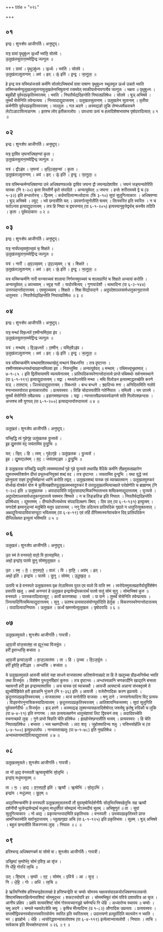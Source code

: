 +++
title = "०२८"

+++


## ०१
इन्द्रः। शुनःशेप आजीगर्तिः। अनुष्टुप्।

यत्र॒ ग्रावा॑ पृ॒थुबु॑ध्न ऊ॒र्ध्वो भव॑ति॒ सोत॑वे ।  
उ॒लूख॑लसुताना॒मवेद्वि॑न्द्र जल्गुलः ॥

यत्र॑ । ग्रावा॑ । पृ॒थुऽबु॑ध्नः । ऊ॒र्ध्वः । भव॑ति । सोत॑वे ।  
उ॒लूख॑लऽसुतानाम् । अव॑ । इत् । ऊं॒ इति॑ । इ॒न्द्र॒ । ज॒ल्गु॒लः॒ ॥

हे इन्द्र यत्र यस्मिन्नंजःसवे कर्मणि सोतवेऽभिषवार्थं ग्रावा पाषाणः पृथुबुध्नः स्थूलमूल ऊर्ध्व उन्नतो भवति तस्मिन्कर्मण्युलूखलसुतानामुलूखलेनाभिषुतानां रसमवेत् स्वकीयत्वेनावगत्यैव जल्गुलः । भक्षय ॥ पृथुबुध्नः । बहुव्रीहौ पूर्वपदप्रकृतिस्वरत्वम् । भवति । निपातैर्यद्यदिहन्तेति निघातप्रतिषेधः । सोतवे । षुञ् अभिषवे । तुमर्थे सेसेनिति तवेन्प्रत्ययः । नित्त्वादाद्युदात्तत्वम् । उलूखलसुतानाम् । उलूखलेन सुतानाम् । तृतीया कर्मणीति पूर्वपदप्रकृतिस्वरत्वम् । जल्लुलः । गल अदने । अस्मद्यङो लुकि लेण्मध्यमैकवचने लेटोऽडाटावित्यडागमः । इतश्च लोप इतीकारलोपः । उपधाया उत्वं च हलादिशेषाभावश्च पृषोदरादित्वात् ॥ १ ॥

## ०२
इन्द्रः। शुनःशेप आजीगर्तिः। अनुष्टुप्।

यत्र॒ द्वावि॑व ज॒घना॑धिषव॒ण्या॑ कृ॒ता ।  
उ॒लूख॑लसुताना॒मवेद्वि॑न्द्र जल्गुलः ॥

यत्र॑ । द्वौऽइ॑व । ज॒घना॑ । अ॒धि॒ऽस॒व॒न्या॑ । कृ॒ता ।  
उ॒लूख॑लऽसुतानाम् । अव॑ । इत् । ऊं॒ इति॑ । इ॒न्द्र॒ । ज॒ल्गु॒लः॒ ॥

यत्र यस्मिन्कर्मण्यधिषवण्या उभे अधिषवणफलके द्वाविव जघना द्वौ जघनप्रदेशाविव । जघनं जङ्घन्यतेरिति यास्कः (नि ९-२०) कृता विस्तीर्णे कृते संपादिते । अन्यत्पूर्ववत् ॥ जघना । हन्तेः शरीरावयवे द्वे च (उ ५-३२) इति हन्धातोरच् । द्वित्वम् । कर्दमादित्वान्मध्योदात्तः (फि ३-१०) सुपां सुलुगित्याकारः । अधिषवण्या । षुञ् अभिषवे । ल्युट् । भवे छन्दसीति यत् । उपसर्गात्सुनोतीति षत्वम् । तित्स्वरित इति स्वरितः । न च यतोऽनाव इत्याद्युदात्तत्वम् । तत्र हि निष्ठा च द्व्यजनात् (पा ६-१-२०५) इत्यस्यानुवृत्तेर्द्व्यच् कस्यैव तदिति । कृता । पूर्ववदाकारः ॥ २ ॥

## ०३
इन्द्रः। शुनःशेप आजीगर्तिः। अनुष्टुप्।

यत्र॒ नार्य॑पच्य॒वमु॑पच्य॒वं च॒ शिक्ष॑ते ।  
उ॒लूख॑लसुताना॒मवेद्वि॑न्द्र जल्गुलः ॥

यत्र॑ । नारी॑ । अ॒प॒ऽच्य॒वम् । उ॒प॒ऽच्य॒वम् । च॒ । शिक्ष॑ते ।  
उ॒लूख॑लऽसुतानाम् । अव॑ । इत् । ऊं॒ इति॑ । इ॒न्द्र॒ । ज॒ल्गु॒लः॒ ॥

यत्र यस्मिन्कर्मणि नारी पत्न्यपच्यवं शालाया निर्गमनमुपच्यवं च शालाप्राप्तिं च शिक्षते अभ्यासं करोति । अन्यत्पूर्ववत् ॥ अपच्यवम् । च्युङ् गतौ । यादोरबित्यप् । गुणावादेशौ । थाथादिना (पा ६-२-१४४) उत्तरपदान्तोदात्तत्वम् । एवमुपच्यवम् । शिक्षते । शिक्ष विद्योपादाने । अदुपदेशाल्लसार्वधातुकानुदात्तत्वे धातुस्वरः । निपातैर्यद्यदिहन्तेति निघातप्रतिषेधः ॥ ३ ॥

## ०४
इन्द्रः। शुनःशेप आजीगर्तिः। अनुष्टुप्।

यत्र॒ मन्थां॑ विब॒ध्नते॑ र॒श्मीन्यमि॑त॒वा इ॑व ।  
उ॒लूख॑लसुताना॒मवेद्वि॑न्द्र जल्गुलः ॥

यत्र॑ । मन्था॑म् । वि॒ऽब॒ध्नते॑ । र॒श्मीन् । यमि॑त॒वैऽइ॑व ।  
उ॒लूख॑लऽसुतानाम् । अव॑ । इत् । ऊं॒ इति॑ । इ॒न्द्र॒ । ज॒ल्गु॒लः॒ ॥

यत्र यस्मिन्कर्मणि मन्थामाशिरमथनहेतुं मन्थानं विबध्नन्ति । तत्र दृष्टान्तः । रश्मीनश्वबन्धनार्थान्प्रग्रहान्यमितवा इव । नियन्तुमिव । अन्यत्पूर्ववत् ॥ मन्थाम् । पथिमथ्यृभुक्षामात् । ७-१-८५ । इति द्वितीयायामपि व्यत्ययेनात्वम् । प्रातिपदिकस्वरेणान्तोदात्तत्वे प्राप्ते पथिमथोः सर्वनामस्थाने (पा ६-१-१९९) इत्याद्युदात्तत्वम् । यद्वा । मथ्यतेऽनयेति मन्था । मथि विलोडन इत्यस्माद्धलच्छेति करणे घञ् । ततष्टाप् । ञित्त्वादाद्युदात्तत्वम् । विबध्नते । बन्ध बन्धने । क्र्यादिभ्यः श्ना । अनिदितामिति नलोपे श्नाभ्यस्तयोरात इत्याकारलोपः । प्रत्ययस्वरः । तिङि चोदात्तवतीति गतेर्निघातः । यमितवै । यम उपरमे । तुमर्थे सेसेनिति तवैप्रत्ययः । इडागमश्छान्दसः । यद्वा । ण्यन्तात्तवैप्रत्ययस्येडागमे सति णिलोपश्छान्दसः । अन्तश्च तवै युगपत् (पा ६-१-२००) इत्याद्यन्तयोरुदात्तत्वं ॥ ४ ॥

## ०५
उलूखलं। शुनःशेप आजीगर्तिः। अनुष्टुप्।

यच्चि॒द्धि त्वं गृ॒हेगृ॑ह॒ उलू॑खलक यु॒ज्यसे॑ ।  
इ॒ह द्यु॒मत्त॑मं वद॒ जय॑तामिव दुन्दु॒भिः ॥

यत् । चि॒त् । हि । त्वम् । गृ॒हेऽगृ॑हे । उलू॑खलक । यु॒ज्यसे॑ ।  
इ॒ह । द्यु॒मत्ऽत॑मम् । व॒द॒ । जय॑ताम्ऽइव । दु॒न्दु॒भिः ॥

हे उलूखलक यच्चिद्धि यद्यपि त्वममघातार्थं गृहे गृहे युज्यसे तथापीह वैदिके कर्मणि तीव्रमुसलप्रहारेण द्युमत्तममतिशयेन दीप्तं प्रभूतध्वनियुक्तं शब्दं वद । तत्र दृष्टान्तः । जयतामिव दुन्दुभिः । यथा युद्धे जयं प्राप्नुवतां राज्ञां दुन्दुभिर्महान्तं ध्वनिं करोति तद्वत् । उलूखलशब्दं यास्क एवं व्याख्यातवान् । उलूखलमुरुकरं वोर्ध्वखं वोर्क्करं वोरु मे कुर्वित्यब्रवीत्तदुलूखलमभवदुरुकरं वै तत्तदुलूखलमित्याचक्षते परोक्षेणेति च ब्राह्मणम् (नि ९-२०) इति ॥ उलूखलक । अपादादाविति पर्युदासादाष्टमिकनिघाताभाव षाष्ठिकमाद्युदात्तत्वम् । युज्यसे । अदुपदेशाल्लसार्वधातुकानुदात्तत्वे यक्स्वरः शिष्यते । न च तिङ्ङतिङ इति निघातः । निपातैर्यद्यदिहन्तेति प्रतिषेधात् । द्युमत्तमम् । दीप्यतेर्धीप्त्यर्थस्य संपदादिलक्षणः क्विप् । दिव उत् (पा ६-१-१३१) इत्युत्वम् । यणादेशे ह्रस्वनुड्भ्यां मतुबिति मतुप उदात्तत्वम् । ननु दिव उदित्यत्र प्रातिपदिकं गृह्यते न धातुरित्युक्तत्वात् । अक्षद्यूरित्यादाविवात्राप्यूटा भवितव्यम् (पा ६-४-१९) एवं तर्हि दीप्तिमत्स्वर्गवाचकेन दिव् प्रातिपदिकेन दीप्तिर्लक्ष्यत इत्युत्वं भविष्यति ॥ ५ ॥

## ०६
उलूखलं। शुनःशेप आजीगर्तिः। अनुष्टुप्।

उ॒त स्म॑ ते वनस्पते॒ वातो॒ वि वा॒त्यग्र॒मित् ।  
अथो॒ इन्द्रा॑य॒ पात॑वे सु॒नु सोम॑मुलूखल ॥

उ॒त । स्म॒ । ते॒ । व॒न॒स्प॒ते॒ । वातः॑ । वि । वा॒ति॒ । अग्र॑म् । इत् ।  
अथो॒ इति॑ । इन्द्रा॑य । पात॑वे । सु॒नु । सोम॑म् । उ॒लू॒ख॒ल॒ ॥

उतापि च हे वनस्पते उलूखलरूप वृक्ष तेऽग्रमित्तव पुरत एव वातो वि वाति स्म । त्वरोपेतमुसलप्रहारैर्वायुर्विशेषेण प्रसरति खलु । अथो अनन्तरं हे उलूखल इन्द्रायेन्द्रोपकारार्थं पातवे पातुं सोमं सुनु । सोमाभिषवं कुरु ॥ वनस्पते । पारस्करादित्वात्सुट् । कार्ये कारणशब्दः । पातवे । पा पाने । तुमर्थे सेसेनिति तवेन्प्रत्ययः । ञ्नित्यादिर्नित्यमित्याद्युदात्तत्वम् । सुनु । उतश्च प्रत्ययादसंयोगपूर्वादिति हेर्लुक् । विकरणस्वरेणान्तोदात्तत्वम् । पादादित्वादनिघातः । उलूखल । ऊर्ध्वं खमस्येत्युलूखलः । पृषोदरादिः ॥ ६ ॥

## ०७
उलूखलमुसले। शुनःशेप आजीगर्तिः। गायत्री।

आ॒य॒जी वा॑ज॒सात॑मा॒ ता ह्यु१॒॑च्चा वि॑जर्भृ॒तः ।  
हरी॑ इ॒वान्धां॑सि॒ बप्स॑ता ॥

आ॒य॒जी इत्या॑ऽय॒जी । वा॒ज॒ऽसात॑मा । ता । हि । उ॒च्चा । वि॒ऽज॒र्भृ॒तः ।  
हरी॑ इ॒वेति॒ हरी॑ऽइव । अन्धां॑सि । बप्स॑ता ॥

ये उलूखलमुसले आयजी सर्वतो यज्ञ साधने वाजसातमा अतिशयेनान्नप्रदे ता हि ते खलूच्चा प्रौढध्वनिर्यथा भवति तथा विजर्भृतः । विशेषेण पुनःपुनर्विहारं कुरुतः । तत्र दृष्टान्तः । अन्धांस्यन्नानि चणकादीनि खाद्यानि बप्सता भक्षयन्तौ हरी इव इन्द्रस्याश्वाविव । अत्र यास्क एवं व्याचख्यौ । आयजी आयष्टव्ये अन्नानां संभक्तृतमे ते ह्युच्चैर्विह्रियेते हरी इवान्नानि भुंजाने (नि ९-३६) इति ॥ आयजी । यजेरौणादिकः करण इप्रत्ययॆः । कृदुत्तरपदप्रकृतिस्वरत्वम् । वाजसातमा । वाजं सनोतीति वाजसाः । षणु दाने । जनसनेत्यादिना विट् प्रत्ययः । विड्वनोरनुनासिकस्यादित्यात्वम् । कृदुत्तरपदप्रकृतिस्वरत्वम् । आतिशायनिकस्तमप् । सुपां सुलुगिति पूर्वसवर्णदीर्घः ॥ विजर्भृतः । हृञ् हरणे । अस्माद्यङ् लुक्यभ्यासहलादिशेषोरत् जश्त्वेषु कृतेषु रुग्रिकौ च लुकि (पा ७-४-९१) इति रुगागमः । ततः प्रत्ययलक्षणेन धातुसंज्ञायां लिट द्विवचनं तस् । अदादिवच्चेति वचनाच्छपो लुक् । गुणे प्राप्ते क्ङिति चेति प्रतिषेधः । हृग्रहोर्भश्छन्दसीति भत्वम् । प्रत्ययस्वरः । हि चेति निघातप्रतिषेधः । बप्सता । भस भक्षणदीप्त्योः । लटः शतृ । जुहोक्यादिभ्यः श्लुः । घसिभसोर्हलि च (पा ६-४-१००) इत्युपधालोपः । नाभ्यस्ताच्छतुः (पा ७-१-७८) इति नुम्प्रतिषेधः । अभ्यस्तानामादिरित्याद्युदात्तत्वं ॥ ७ ॥

## ०८
उलूखलमुसले। शुनःशेप आजीगर्तिः। गायत्री।

ता नो॑ अ॒द्य व॑नस्पती ऋ॒ष्वावृ॒ष्वेभिः॑ सो॒तृभिः॑ ।  
इन्द्रा॑य॒ मधु॑मत्सुतम् ॥

ता । नः॒ । अ॒द्य । व॒न॒स्प॒ती॒ इति॑ । ऋ॒ष्वौ । ऋ॒ष्वेभिः॑ । सो॒तृऽभिः॑ ।  
इन्द्रा॑य । मधु॑ऽमत् । सु॒त॒म् ॥

अद्यास्मिन्कर्मणि हे वनस्पती उलूखलमुसलरूपौ तौ युवामृष्वेभिर्दर्शनीयैः सोतृभिरभिषवहेतुभिः सह ऋष्वौ दर्शनीयौ भूत्वेन्द्रायेन्द्रार्थं मधुमत् माधुर्योपेतं सोमद्रव्यं नोऽस्मदीयं सुतम् । अभिषुणुतं ॥ ता । सुपां सुलुगित्याकारः । नो अद्य । प्रकृत्यान्तःपादमिति प्रकृतिभावः । वनस्पती । उभयपदप्रकृतिस्वरे प्राप्त आमन्त्रितस्येति सर्वानुदात्तत्वम् । प्लुतप्रगृह्या अचि (पा ६-१-१२५) इति प्रकृतिभावः । सुतम् । षुञ् अभिषवे । बहुलं छन्दसीति विकरणस्य लुक् । निघातः ॥ ८ ॥

## ०९
हरिश्चन्द्र अधिषवणचर्म वा सोमो वा। शुनःशेप आजीगर्तिः। गायत्री।

उच्छि॒ष्टं च॒म्वो॑र्भर॒ सोमं॑ प॒वित्र॒ आ सृ॑ज ।  
नि धे॑हि॒ गोरधि॑ त्व॒चि ॥

उत् । शि॒ष्टम् । च॒म्वोः॑ । भ॒र॒ । सोम॑म् । प॒वित्रे॑ । आ । सृ॒ज॒ ।  
नि । धे॒हि॒ । गोः । अधि॑ । त्व॒चि ॥

हे ऋत्विग्विशेष हरिश्चन्द्रदेवतापक्षे हे हरिश्चन्द्रेति वा चम्वोः सोमस्य भक्षत्वसंपादकयोरधिषवणफलकयोः शिष्टमभिषवराहित्येनावशिष्टं सोममुद्भर । शकटस्योपरि हर । सोममभिषुतं सोमं पवित्रे दशापवित्र आ सृज । आनीय प्रक्षिप । प्रक्षेपे सत्यवशिष्टं सोमं गोस्त्वच्यानडुहे चर्मण्यधि नि धेहि । अध्यारोप्य स्थापय ॥ चम्वोः । चमु अदने । चम्यते भक्ष्यतेऽत्रेति चमूः । कृषिच मीत्यादिना (उ १-८२) औणादिक उप्रत्ययः । प्रत्ययस्वरः । सप्तमीद्विवचनस्योदात्तस्वरितयोर्यणः स्वरित इति स्वरितत्वम् । उदात्तयणो हल्पूर्वादिति व्यत्ययेन न भवति । भर । हृग्रहोर्भः । धेहि । ध्वसोरेद्धावभ्यासलोपश्च (पा ६-४-११९) इत्येत्वाभ्यासलोपौ । निघातः । त्वचि । सावेकाच इति विभक्तेरुदात्तत्वं ॥ २६ ॥ ९ ॥